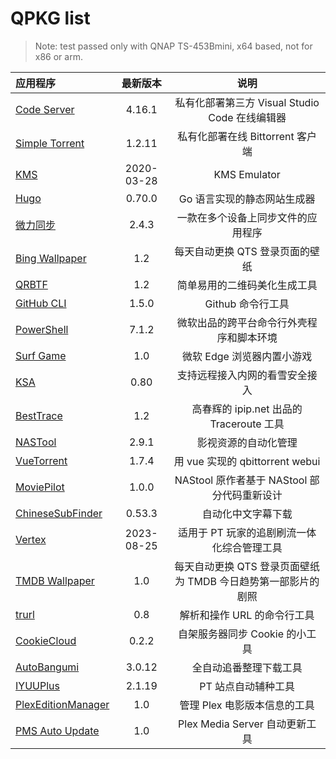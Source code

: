 # QPKG list

> Note: test passed only with QNAP TS-453Bmini, x64 based, not for x86 or arm.

| 应用程序                                   |  最新版本  |                             说明                              |
| :----------------------------------------- | :--------: | :-----------------------------------------------------------: |
| [Code Server](/code-server/)               |   4.16.1   |        私有化部署第三方 Visual Studio Code 在线编辑器         |
| [Simple Torrent](/simple-torrent/)         |   1.2.11   |               私有化部署在线 Bittorrent 客户端                |
| [KMS](/kms/)                               | 2020-03-28 |                         KMS Emulator                          |
| [Hugo](/hugo/)                             |   0.70.0   |                  Go 语言实现的静态网站生成器                  |
| [微力同步](/verysync/)                     |   2.4.3    |              一款在多个设备上同步文件的应用程序               |
| [Bing Wallpaper](/bingwallpaper/)          |    1.2     |                每天自动更换 QTS 登录页面的壁纸                |
| [QRBTF](/qrbtf/)                           |    1.2     |                 简单易用的二维码美化生成工具                  |
| [GitHub CLI](/githubcli/)                  |   1.5.0    |                       Github 命令行工具                       |
| [PowerShell](/powershell/)                 |   7.1.2    |           微软出品的跨平台命令行外壳程序和脚本环境            |
| [Surf Game](/surf/)                        |    1.0     |                  微软 Edge 浏览器内置小游戏                   |
| [KSA](/ksa/)                               |    0.80    |                支持远程接入内网的看雪安全接入                 |
| [BestTrace](/besttrace/d)                  |    1.2     |           高春辉的 ipip.net 出品的 Traceroute 工具            |
| [NASTool](/nastool/)                       |   2.9.1    |                     影视资源的自动化管理                      |
| [VueTorrent](/vuetorrent/)                 |   1.7.4    |                用 vue 实现的 qbittorrent webui                |
| [MoviePilot](/moviepilot/)                 |   1.0.0    |          NAStool 原作者基于 NAStool 部分代码重新设计          |
| [ChineseSubFinder](/chinesesubfinder/)     |   0.53.3   |                      自动化中文字幕下载                       |
| [Vertex](/vertex/)                         | 2023-08-25 |          适用于 PT 玩家的追剧刷流一体化综合管理工具           |
| [TMDB Wallpaper](/tmdbBackdrop/)           |    1.0     | 每天自动更换 QTS 登录页面壁纸为 TMDB 今日趋势第一部影片的剧照 |
| [trurl](/trurl/)                           |    0.8     |                  解析和操作 URL 的命令行工具                  |
| [CookieCloud](/cookiecloud/)               |   0.2.2    |                自架服务器同步 Cookie 的小工具                 |
| [AutoBangumi](/autobangumi/)               |   3.0.12   |                    全自动追番整理下载工具                     |
| [IYUUPlus](/IYUUPlus/)                     |   2.1.19   |                      PT 站点自动辅种工具                      |
| [PlexEditionManager](/PlexEditionManager/) |    1.0     |                 管理 Plex 电影版本信息的工具                  |
| [PMS Auto Update](/pmsautoupdate/)         |    1.0     |                Plex Media Server 自动更新工具                 |
